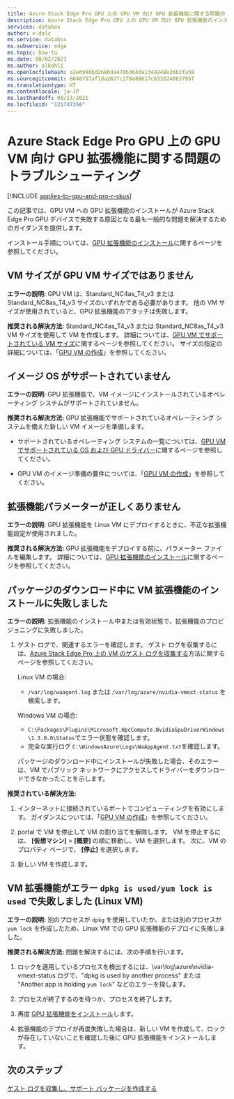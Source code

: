 ```yaml
---
title: Azure Stack Edge Pro GPU 上の GPU VM 向け GPU 拡張機能に関する問題のトラブルシューティング
description: Azure Stack Edge Pro GPU 上の GPU VM 向け GPU 拡張機能のインストールに関する問題のトラブルシューティングを行う方法について説明します。
services: databox
author: v-dalc
ms.service: databox
ms.subservice: edge
ms.topic: how-to
ms.date: 08/02/2021
ms.author: alkohli
ms.openlocfilehash: a2e6996bd2b86da470b364da1349248e26b2fa58
ms.sourcegitcommit: 0046757af1da267fc2f0e88617c633524883795f
ms.translationtype: HT
ms.contentlocale: ja-JP
ms.lasthandoff: 08/13/2021
ms.locfileid: "121747356"
---
```

# <a name="troubleshoot-gpu-extension-issues-for-gpu-vms-on-azure-stack-edge-pro-gpu"></a>Azure Stack Edge Pro GPU 上の GPU VM 向け GPU 拡張機能に関する問題のトラブルシューティング

[!INCLUDE [applies-to-gpu-and-pro-r-skus](../../includes/azure-stack-edge-applies-to-gpu-pro-r-sku.md)]

この記事では、GPU VM への GPU 拡張機能のインストールが Azure Stack Edge Pro GPU デバイスで失敗する原因となる最も一般的な問題を解決するためのガイダンスを提供します。

インストール手順については、[GPU 拡張機能のインストール](./azure-stack-edge-gpu-deploy-virtual-machine-install-gpu-extension.md?tabs=linux)に関するページを参照してください。

## <a name="vm-size-is-not-gpu-vm-size"></a>VM サイズが GPU VM サイズではありません

**エラーの説明:** GPU VM は、Standard_NC4as_T4_v3 または Standard_NC8as_T4_v3 サイズのいずれかである必要があります。 他の VM サイズが使用されていると、GPU 拡張機能のアタッチは失敗します。

**推奨される解決方法:** Standard_NC4as_T4_v3 または Standard_NC8as_T4_v3 VM サイズを使用して VM を作成します。 詳細については、[GPU VM でサポートされている VM サイズ](azure-stack-edge-gpu-virtual-machine-sizes.md#ncast4_v3-series-preview)に関するページを参照してください。 サイズの指定の詳細については、「[GPU VM の作成](./azure-stack-edge-gpu-deploy-gpu-virtual-machine.md#create-gpu-vms)」を参照してください。


## <a name="image-os-is-not-supported"></a>イメージ OS がサポートされていません

**エラーの説明:** GPU 拡張機能で、VM イメージにインストールされているオペレーティング システムがサポートされていません。 

**推奨される解決方法:** GPU 拡張機能でサポートされているオペレーティング システムを備えた新しい VM イメージを準備します。 

* サポートされているオペレーティング システムの一覧については、[GPU VM でサポートされている OS および GPU ドライバー](./azure-stack-edge-gpu-overview-gpu-virtual-machines.md#supported-os-and-gpu-drivers)に関するページを参照してください。

* GPU VM のイメージ準備の要件については、「[GPU VM の作成](./azure-stack-edge-gpu-deploy-gpu-virtual-machine.md#create-gpu-vms)」を参照してください。


## <a name="extension-parameter-is-incorrect"></a>拡張機能パラメーターが正しくありません

**エラーの説明:** GPU 拡張機能を Linux VM にデプロイするときに、不正な拡張機能設定が使用されました。 

**推奨される解決方法:** GPU 拡張機能をデプロイする前に、パラメーター ファイルを編集します。 詳細については、[GPU 拡張機能のインストール](./azure-stack-edge-gpu-deploy-virtual-machine-install-gpu-extension.md?tabs=linux)に関するページを参照してください。


## <a name="vm-extension-installation-failed-in-downloading-package"></a>パッケージのダウンロード中に VM 拡張機能のインストールに失敗しました

**エラーの説明:** 拡張機能のインストール中または有効状態で、拡張機能のプロビジョニングに失敗しました。

1. ゲスト ログで、関連するエラーを確認します。 ゲスト ログを収集するには、[Azure Stack Edge Pro 上の VM のゲスト ログを収集する](azure-stack-edge-gpu-collect-virtual-machine-guest-logs.md)方法に関するページを参照してください。

   Linux VM の場合:
   * `/var/log/waagent.log` または `/var/log/azure/nvidia-vmext-status` を検索します。

   Windows VM の場合:
   * `C:\Packages\Plugins\Microsoft.HpcCompute.NvidiaGpuDriverWindows\1.3.0.0\Status`でエラー状態を確認します。
   * 完全な実行ログ `C:\WindowsAzure\Logs\WaAppAgent.txt`を確認します。

   パッケージのダウンロード中にインストールが失敗した場合、そのエラーは、VM でパブリック ネットワークにアクセスしてドライバーをダウンロードできなかったことを示します。

**推奨されている解決方法:**

1.  インターネットに接続されているポートでコンピューティングを有効にします。 ガイダンスについては、「[GPU VM の作成](azure-stack-edge-gpu-deploy-gpu-virtual-machine.md#create-gpu-vms)」を参照してください。

1.  portal で VM を停止して VM の割り当てを解除します。 VM を停止するには、 **[仮想マシン]**  >  **[概要]** の順に移動し、VM を選択します。 次に、VM のプロパティ ページで、 **[停止]** を選択します。<!--Follow-up (formatting): Create an include file for stopping a VM. Use it here and in prerequisites for "Use the Azure portal to manage network interfaces on the VMs" (https://docs.microsoft.com/azure/databox-online/azure-stack-edge-gpu-manage-virtual-machine-network-interfaces-portal#prerequisites).-->
 
1.  新しい VM を作成します。


## <a name="vm-extension-failed-with-error-dpkg-is-usedyum-lock-is-used-linux-vm"></a>VM 拡張機能がエラー `dpkg is used/yum lock is used` で失敗しました (Linux VM)

**エラーの説明:** 別のプロセスが `dpkg` を使用していたか、または別のプロセスが `yum lock` を作成したため、Linux VM での GPU 拡張機能のデプロイに失敗しました。 

**推奨される解決方法:** 問題を解決するには、次の手順を行います。

1.  ロックを適用しているプロセスを検出するには、\var\log\azure\nvidia-vmext-status ログで、"dpkg is used by another process" または "Another app is holding `yum lock`" などのエラーを探します。

1. プロセスが終了するのを待つか、プロセスを終了します。

1.  再度 [GPU 拡張機能をインストール](./azure-stack-edge-gpu-deploy-virtual-machine-install-gpu-extension.md?tabs=linux)します。

1.  拡張機能のデプロイが再度失敗した場合は、新しい VM を作成して、ロックが存在していないことを確認した後に GPU 拡張機能をインストールします。


## <a name="next-steps"></a>次のステップ

[ゲスト ログを収集し、サポート パッケージを作成する](azure-stack-edge-gpu-collect-virtual-machine-guest-logs.md)
